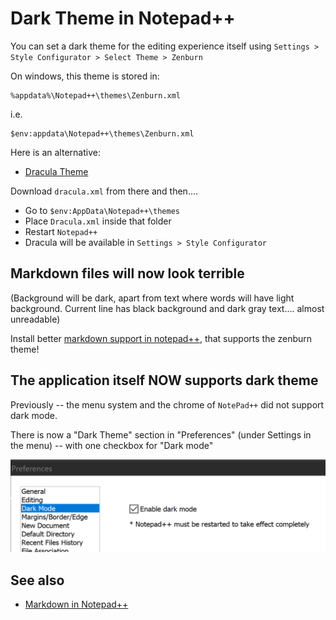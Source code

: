 ﻿# Dark Theme in Notepad++

You can set a dark theme for the editing experience itself using `Settings > Style Configurator > Select Theme > Zenburn`

On windows, this theme is stored in:

	%appdata%\Notepad++\themes\Zenburn.xml

i.e.

	$env:appdata\Notepad++\themes\Zenburn.xml

Here is an alternative:

- [Dracula Theme](https://draculatheme.com/notepad-plus-plus/)

Download `dracula.xml` from there and then....

- Go to `$env:AppData\Notepad++\themes`
- Place `Dracula.xml` inside that folder
- Restart `Notepad++`
- Dracula will be available in `Settings > Style Configurator`

## Markdown files will now look terrible

(Background will be dark, apart from text where words will have light background. Current line has black background and dark gray text.... almost unreadable)

Install better [markdown support in notepad++](markdown_in_notepad.md), that supports the zenburn theme!

## The application itself NOW supports dark theme

Previously -- the menu system and the chrome of `NotePad++` did not support dark mode.

There is now a "Dark Theme" section in "Preferences" (under Settings in the menu) -- with one checkbox for "Dark mode"

![dark mode](dark_mode.png)

## See also

* [Markdown in Notepad++](markdown_in_notepad.md)
